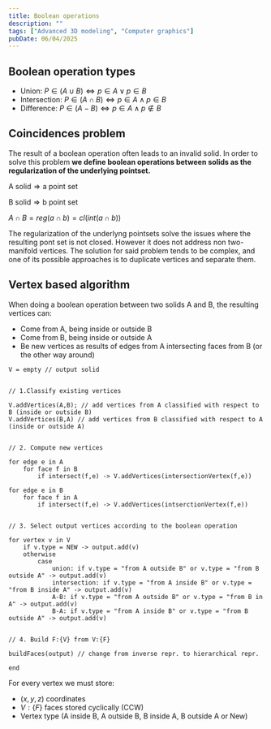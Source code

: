 ```yaml
---
title: Boolean operations
description: ""
tags: ["Advanced 3D modeling", "Computer graphics"]
pubDate: 06/04/2025
---
```


## Boolean operation types

- Union: $P \in (A \cup B) \iff  p \in A \lor p \in B$
- Intersection: $P \in (A \cap B) \iff  p \in A \land p \in B$
- Difference: $P \in (A - B) \iff  p \in A \land p \notin B$

## Coincidences problem

The result of a boolean operation often leads to an invalid solid. In order to solve this problem **we define boolean operations between solids as the regularization of the underlying pointset.**

$\text{A solid} \Longrightarrow \text{a point set}$

$\text{B solid} \Longrightarrow \text{b point set}$

$A \cap B = reg(a \cap b) = cl(int(a \cap b))$

The regularization of the underlyng pointsets solve the issues where the resulting pont set is not closed. However it does not address non two-manifold vertices. The solution for said problem tends to be complex, and one of its possible approaches is to duplicate vertices and separate them. 

## Vertex based algorithm

When doing a boolean operation between two solids A and B, the resulting vertices can:
- Come from A, being inside or outside B
- Come from B, being inside or outside A
- Be new vertices as results of edges from A intersecting faces from B (or the other way around)

```
V = empty // output solid


// 1.Classify existing vertices

V.addVertices(A,B); // add vertices from A classified with respect to B (inside or outside B)
V.addVertices(B,A) // add vertices from B classified with respect to A (inside or outside A)


// 2. Compute new vertices 

for edge e in A 
    for face f in B
        if intersect(f,e) -> V.addVertices(intersectionVertex(f,e))

for edge e in B
    for face f in A
        if intersect(f,e) -> V.addVertices(intserctionVertex(f,e))


// 3. Select output vertices according to the boolean operation

for vertex v in V
    if v.type = NEW -> output.add(v)
    otherwise
        case
            union: if v.type = "from A outside B" or v.type = "from B outside A" -> output.add(v)
            intersection: if v.type = "from A inside B" or v.type = "from B inside A" -> output.add(v)
            A-B: if v.type = "from A outside B" or v.type = "from B in A" -> output.add(v)
            B-A: if v.type = "from A inside B" or v.type = "from B outside A" -> output.add(v)


// 4. Build F:{V} from V:{F}

buildFaces(output) // change from inverse repr. to hierarchical repr.

end
```

For every vertex we must store: 
- $(x,y,z)$ coordinates
- $V:\{F\}$ faces stored cyclically (CCW)
- Vertex type (A inside B, A outside B, B inside A, B outside A or New)